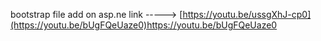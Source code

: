 bootstrap file add on asp.ne link
----->   [https://youtu.be/ussgXhJ-cp0](https://youtu.be/bUgFQeUaze0)https://youtu.be/bUgFQeUaze0
